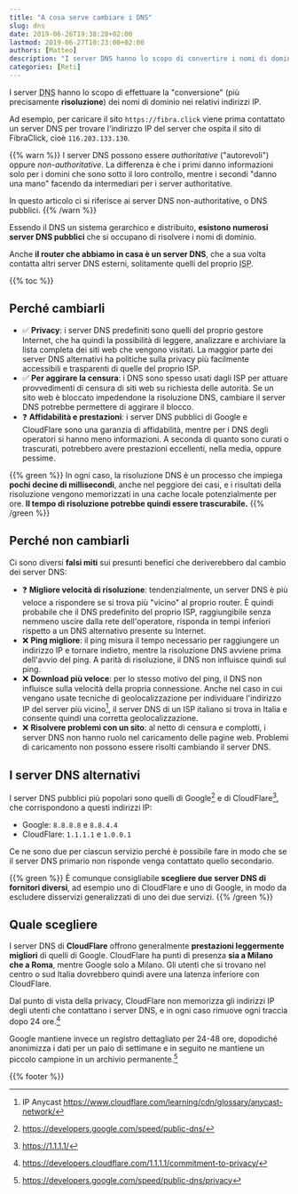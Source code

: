 ```yaml
---
title: "A cosa serve cambiare i DNS"
slug: dns
date: 2019-06-26T19:38:28+02:00
lastmod: 2019-06-27T10:23:00+02:00
authors: [Matteo]
description: "I server DNS hanno lo scopo di convertire i nomi di dominio in indirizzi IP, ma in quali casi ha senso cambiarli e in quali non porta benefici?"
categories: [Reti]
---
```


I server <abbr title="Domain Name System">DNS</abbr> hanno lo scopo di effettuare la "conversione" (più precisamente **risoluzione**) dei nomi di dominio nei relativi indirizzi IP.

Ad esempio, per caricare il sito `https://fibra.click` viene prima contattato un server DNS per trovare l'indirizzo IP del server che ospita il sito di FibraClick, cioè `116.203.133.130`.

{{% warn %}}
I server DNS possono essere *authoritative* ("autorevoli") oppure *non-authoritative*. La differenza è che i primi danno informazioni solo per i domini che sono sotto il loro controllo, mentre i secondi "danno una mano" facendo da intermediari per i server authoritative.

In questo articolo ci si riferisce ai server DNS non-authoritative, o DNS pubblici.
{{% /warn %}}

Essendo il DNS un sistema gerarchico e distribuito, **esistono numerosi server DNS pubblici** che si occupano di risolvere i nomi di dominio.

Anche **il router che abbiamo in casa è un server DNS**, che a sua volta contatta altri server DNS esterni, solitamente quelli del proprio <abbr title="Internet Service Provider, il gestore della connessione">ISP</abbr>.

{{% toc %}}

## Perché cambiarli

- ✅ **Privacy**: i server DNS predefiniti sono quelli del proprio gestore Internet, che ha quindi la possibilità di leggere, analizzare e archiviare la lista completa dei siti web che vengono visitati. La maggior parte dei server DNS alternativi ha politiche sulla privacy più facilmente accessibili e trasparenti di quelle del proprio ISP.
- ✅ **Per aggirare la censura**: i DNS sono spesso usati dagli ISP per attuare provvedimenti di censura di siti web su richiesta delle autorità. Se un sito web è bloccato impedendone la risoluzione DNS, cambiare il server DNS potrebbe permettere di aggirare il blocco.
- ❓ **Affidabilità e prestazioni**: i server DNS pubblici di Google e CloudFlare sono una garanzia di affidabilità, mentre per i DNS degli operatori si hanno meno informazioni. A seconda di quanto sono curati o trascurati, potrebbero avere prestazioni eccellenti, nella media, oppure pessime.

{{% green %}}
In ogni caso, la risoluzione DNS è un processo che impiega **pochi decine di millisecondi**, anche nel peggiore dei casi, e i risultati della risoluzione vengono memorizzati in una cache locale potenzialmente per ore. **Il tempo di risoluzione potrebbe quindi essere trascurabile.**
{{% /green %}}

## Perché non cambiarli

Ci sono diversi **falsi miti** sui presunti benefici che deriverebbero dal cambio dei server DNS:

- ❓ **Migliore velocità di risoluzione**: tendenzialmente, un server DNS è più veloce a rispondere se si trova più "vicino" al proprio router. È quindi probabile che il DNS predefinito del proprio ISP, raggiungibile senza nemmeno uscire dalla rete dell'operatore, risponda in tempi inferiori rispetto a un DNS alternativo presente su Internet.
- ❌ **Ping migliore**: il ping misura il tempo necessario per raggiungere un indirizzo IP e tornare indietro, mentre la risoluzione DNS avviene prima dell'avvio del ping. A parità di risoluzione, il DNS non influisce quindi sul ping.
- ❌ **Download più veloce**: per lo stesso motivo del ping, il DNS non influisce sulla velocità della propria connessione. Anche nel caso in cui vengano usate tecniche di geolocalizzazione per individuare l'indirizzo IP del server più vicino[^anycast], il server DNS di un ISP italiano si trova in Italia e consente quindi una corretta geolocalizzazione.
- ❌ **Risolvere problemi con un sito**: al netto di censura e complotti, i server DNS non hanno ruolo nel caricamento delle pagine web. Problemi di caricamento non possono essere risolti cambiando il server DNS.

[^anycast]: IP Anycast https://www.cloudflare.com/learning/cdn/glossary/anycast-network/

## I server DNS alternativi

I server DNS pubblici più popolari sono quelli di Google[^g] e di CloudFlare[^cf], che corrispondono a questi indirizzi IP:

- Google: `8.8.8.8` e `8.8.4.4`
- CloudFlare: `1.1.1.1` e `1.0.0.1`

[^g]: https://developers.google.com/speed/public-dns/
[^cf]: https://1.1.1.1/

Ce ne sono due per ciascun servizio perché è possibile fare in modo che se il server DNS primario non risponde venga contattato quello secondario.

{{% green %}}
È comunque consigliabile **scegliere due server DNS di fornitori diversi**, ad esempio uno di CloudFlare e uno di Google, in modo da escludere disservizi generalizzati di uno dei due servizi.
{{% /green %}}

## Quale scegliere

I server DNS di **CloudFlare** offrono generalmente **prestazioni leggermente migliori** di quelli di Google. CloudFlare ha punti di presenza **sia a Milano che a Roma**, mentre Google solo a Milano. Gli utenti che si trovano nel centro o sud Italia dovrebbero quindi avere una latenza inferiore con CloudFlare.

Dal punto di vista della privacy, CloudFlare non memorizza gli indirizzi IP degli utenti che contattano i server DNS, e in ogni caso rimuove ogni traccia dopo 24 ore.[^privacy-cf]

Google mantiene invece un registro dettagliato per 24-48 ore, dopodiché anonimizza i dati per un paio di settimane e in seguito ne mantiene un piccolo campione in un archivio permanente.[^privacy-google]

[^privacy-cf]: https://developers.cloudflare.com/1.1.1.1/commitment-to-privacy/
[^privacy-google]: https://developers.google.com/speed/public-dns/privacy

{{% footer %}}
